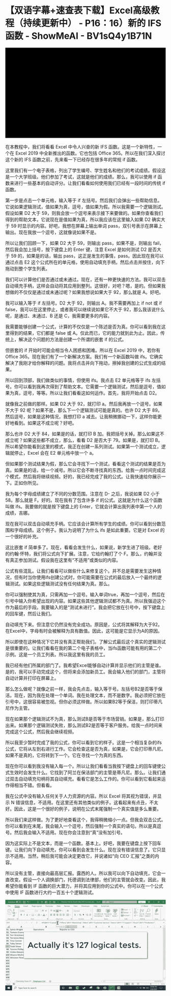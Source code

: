 # 【双语字幕+速查表下载】Excel高级教程（持续更新中） - P16：16）新的 IFS 函数 - ShowMeAI - BV1sQ4y1B71N

![](img/f7994a9b842409afa7c092c9437a0179_0.png)

在本教程中，我们将看看 Excel 中令人兴奋的新 IFS 函数。这是一个新特性，一个在 Excel 2019 中全新推出的函数。它也包括 Office 365。所以在我们深入探讨这个新的 IFS 函数之前，先来看一下已经存在很多年的常规 if 函数。

这里我们有一个电子表格，列出了学生编号、学生姓名和他们的考试成绩。假设这是一个大学班级。他们参加了考试，这就是他们的成绩。那么，我可以使用 if 函数来进行一些基本的自动评分。让我们看看如何使用我们已经有一段时间的传统 if 函数。

第一步是点击一个单元格，输入等于 if 左括号。然后我们会弹出一些帮助信息。它说如果逻辑测试，值如果为真，逗号，值如果为假。所以我需要一个逻辑测试。假设如果 D2 大于 59，则我会放一个逗号来表示接下来要做的。如果你查看我们得到的帮助文本，它说现在是值如果为真，所以我应该在这里输入如果 D2 确实大于 59 时显示的内容。好吧，我想在屏幕上输出单词 pass，双引号表示在屏幕上输出。现在我放一个逗号，这就像说如果不是。

所以让我们回顾一下，如果 D2 大于 59，则输出 pass，如果不是，则输出 fail，然后我会加上括号，按下键盘上的 Enter 键，注意 Excel 是如何测试 D2 是否大于 59 的，如果是的话，输出 pass，这正是发生的事情，pass。因此现在我可以通过点击 E2 这个公式所在的单元格，使用自动填充手柄，然后点击并按住，向下拖动到整个学生列表。

我们可以计算他们是否通过或未通过。现在，还有一种更快速的方法。我可以双击自动填充手柄，这样会自动将其应用到整列。这很好，对吧？嗯，是的。但如果我想做的不仅仅是通过或未通过呢？如果我想说如果大于 92，那么就是 A。好吧。

我可以输入等于 if 左括号。D2 大于 92，则输出 A。我不需要再加上 if not 或 if false，我可以在这里停止，或者我可以继续说如果它不大于 92，那么我该说什么呢，是通过、未通过、B 还是 C，我需要更多的内容。

我需要能够创建一个公式，计算的不仅仅是一个陈述是否为真。你可以看到我在这里得到的结果，它们都是 false 或 A。仅此而已，它的能力就到此为止。因此，传统上，解决这个问题的方法是创建一个所谓的嵌套 if 的公式。

但嵌套的 if 开始时可能会相当令人困惑和困难。所以在 Excel 2019 中，若你有 Office 365。现在我们有了一个新解决方案。我们有一个新函数叫做 ifs。它确实解决了我刚才给你解释的问题。我将点击并向下拖动，擦掉我创建的公式生成的结果。

所以回到顶部，我们做类似的事情，但使用 ifs。我点击 E2 单元格等于 ifs 左括号。你可以看到我再次得到了帮助文本。它需要一个逻辑测试，然后是逗号，值如果为真，逗号，等等。所以让我们看看这如何运作。首先，我将开始点击 D2。

就像我之前做的那样。如果 D2 大于 92，就打印 a。然后我再放一个逗号。如果不大于 92 呢？如果不是，那么下一个逻辑测试可能是真的。也许 D2 大于 89。然后逗号，如果是这种情况，我想打印 a 减去。让我稍微挪动一下，这样你能更好地看到。如果这不成立呢？好吧。

那么也许 D2 大于 84，如果是的话，就打印 B 加。我把括号关掉。那么如果这不成立呢？如果这些都不成立，那么，看看 D2 是否大于 79。如果是，就打印 B。所以希望你能看到这里的模式，我正在创建一系列测试。如果第一个测试成立，逻辑就停止，Excel 会在 E2 单元格中放一个 a。

但如果那个测试结果为假，那么它会寻找下一个测试，看看这个测试的结果是否为真。如果是的话，给一个减号。所以它会不断寻找真的东西。给我一点时间完成这个模式，然后我将继续视频。好的，我已经完成了我的公式。让我快速给你展示一下。正如你所见。

我为每个字母成绩建立了不同的分数范围。注意在 D- 之后，我说如果 D2 小于 58。那么就是 F。好的。现在我有了包含许多 if 的公式。这就是为什么这个函数叫做 ifs。我要做的就是按下键盘上的 Enter，它就会计算出我列表中第一个人的成绩，吉娜。

现在我可以双击自动填充手柄。它应该会计算所有学生的成绩。你可以看到分数范围和字母成绩。这个例子。我认为说明了为什么 ifs 是如此重要。它是对 Excel 的一个很好的补充。

这比嵌套 if 简单多了。现在，看看会发生什么，如果说，新学生进了班级。老好的约翰·怀特，我们将公式向下扩展。注意，它给约翰打了个 F。那么，约翰并没有真正参加测试。假设我在这里有“不适用”或类似的内容。

公式有些混乱。让我们看看可以做些什么来修复这个。并不总是需要发生这种情况，但有时当你使用ifs创建公式时，你可能需要在公式的最后放入一个最终的逻辑测试。如果这些逻辑测试没有任何结果为真。那么。

你可以强制使其为真，只需再加一个逗号。输入单词true，再加一个逗号，然后在引号中输入你希望出现的内容。如果这些其他逻辑测试都不为真。所以我强迫这个作为最后的手段。我要输入的是“测试未进行”。我会把它放在引号中，按下键盘上的回车键，然后让我们。

自动填充下来。但注意它仍然没有完全成功。原因是，公式将其解释为大于92。在Excel中，字母有时会被解释为具有数值。因此，这可能是它显示为A的原因。

所以即使在这种情况下它并没有真正帮助我们。了解公式最后这个真实的逻辑测试是很重要的。让我们看看在我的第二个电子表格中，当ifs函数可能有用的第二个示例。这是一个员工列表。所以我这里有我的员工。

我已经有他们所属的部门了。我希望Excel能够自动计算并显示他们的主管是谁。是的，我可以手动完成这个，但将来会添加新员工。我会输入他们的部门，主管将自动计算并打印在屏幕上。

那么怎么做呢？就像之前一样，我会先点击，输入等于号。左括号B2是否等于保洁。现在，因为我在处理一个单词。我在处理文本，而不是数字。我必须把它放在引号中，这很容易被忽视。但你必须这样做。所以如果B2等于保洁，则打印蒂凡尼作为主管。

现在如果那个逻辑测试不为真，那么测试B是否等于市场营销。如果是，那么打印出来。如果那个逻辑测试失败，那么测试B2是否等于客户服务。给我一点时间来完成这个公式，然后我会继续视频。

所以我至少暂时完成了我的公式，你可以看到它的样子。这是一个相当复杂的ifs公式，它将从左到右进行工作。它会检查这是否为真，如果是，它会打印蒂凡尼。如果不是真的，它将转到下一个。它在寻找一个为真的东西。

现在你可以看到我没有输入每一个。所以让我们看看当我按下键盘上的回车键使公式生效时会发生什么。它找到了阿兰在保洁部门的主管是蒂凡尼。那么。让我们通过双击自动填充句柄将其自动填充。看看它是怎么工作的。你可以看到它看起来运作得相当不错。但看看。

我在公式中没有输入任何关于人力资源的内容。所以 Excel 将其视为错误，并显示 N 错误信息，不适用。在这里还有其他类似的例子。这看起来有点丑，不太好。因此，这是一个很好的例子，说明在公式末尾强制一个真实值是多么重要。

所以我们来这样做。为了更好地查看这个，我得稍微缩小一点。但我会双击公式。你可以看到在末尾，我会输入一个逗号，然后强制一个真实的语句。所以是真逗号。然后我会输入不适用。现在你会注意到“真”没有加引号。

因为这实际上不是文本，而是一个函数。基本上。好吧，我要在键盘上按下回车键。让我们向下自动填充，你可以看到会发生什么。现在没有错误信息了。它只显示不适用。当然，稍后我可能会决定更改它，并说诸如“向 CEO 汇报”之类的内容。

所以没有主管，直接向最高层汇报。露西的人。所以我可以向下自动填充，它会一直改变。假设一个人调换部门，托德调到法律部，他们的主管就会改变。因此，我希望你能看到 IF 函数的巨大潜力，并将其应用到你的公式中。你可以在一个公式中使用 IF 函数进行大约一百五十个逻辑测试。

![](img/f7994a9b842409afa7c092c9437a0179_2.png)
